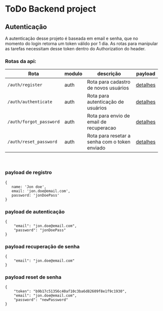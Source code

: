 # ToDo Backend project

## Autenticação
A autenticação desse projeto é baseada em email e senha, que no momento do login retorna um token válido por 1 dia. As rotas para manipular as tarefas necessitam desse token dentro do Authorization do header.

### Rotas da api: <br>
| Rota | modulo | descrição | payload |
|---|---|-----|---|
|```/auth/register```|auth|Rota para cadastro de novos usuários|[detalhes](#payload-de-registro) |
|```/auth/authenticate```|auth|Rota para autenticação de usuários |[detalhes](#payload-de-autenticação) |
|```/auth/forgot_password```|auth|Rota para envio de email de recuperacao |[detalhes](#payload-recuperação-de-senha) |
|```/auth/reset_password```|auth|Rota para resetar a senha com o token enviado |[detalhes](#payload-reset-de-senha) |


<br>

### payload de registro
 ```
{
	name: 'Jon doe',
	email: 'jon.doe@email.com',
	password: 'jonDoePass'
}
```

### payload de autenticação
```
{
	"email": "jon.doe@email.com",
	"password": "jonDoePass"
}
```

### payload recuperação de senha
```
{
	"email": "jon.doe@email.com"
}
```

### payload reset de senha
```
{
	"token": "b9b17c51356c40af10c3ba6d82609f8e1f9c1930",
	"email": "jon.doe@email.com",
	"password": "newPassword"
}
```
